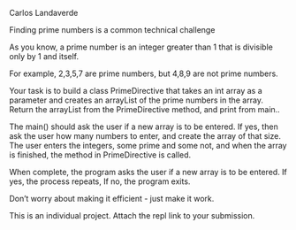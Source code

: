 Carlos Landaverde


Finding prime numbers is a common technical challenge

As you know, a prime number is an integer greater than 1 that is divisible only by 1 and itself.

For example, 2,3,5,7 are prime numbers, but 4,8,9 are not prime numbers.

Your task is to build a class PrimeDirective that takes an int array as a parameter and creates an arrayList of the prime numbers in the array. Return the arrayList from the PrimeDirective method, and print from main..

The main() should ask the user if a new array is to be entered.  If yes, then ask the user how many numbers to enter, and create the array of that size.  The user enters the integers, some prime and some not, and when the array is finished, the method in PrimeDirective is called.  

When complete, the program asks the user if a new array is to be entered.  If yes, the process repeats,  If no, the program exits.

Don’t worry about making it efficient - just make it work.

This is an individual project.  Attach the repl link to your submission.
